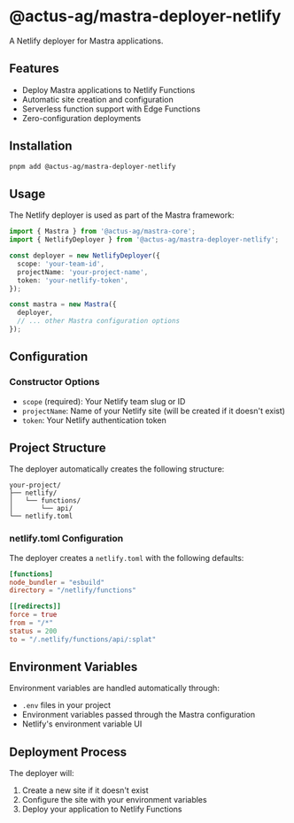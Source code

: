 # @actus-ag/mastra-deployer-netlify

A Netlify deployer for Mastra applications.

## Features

- Deploy Mastra applications to Netlify Functions
- Automatic site creation and configuration
- Serverless function support with Edge Functions
- Zero-configuration deployments

## Installation

```bash
pnpm add @actus-ag/mastra-deployer-netlify
```

## Usage

The Netlify deployer is used as part of the Mastra framework:

```typescript
import { Mastra } from '@actus-ag/mastra-core';
import { NetlifyDeployer } from '@actus-ag/mastra-deployer-netlify';

const deployer = new NetlifyDeployer({
  scope: 'your-team-id',
  projectName: 'your-project-name',
  token: 'your-netlify-token',
});

const mastra = new Mastra({
  deployer,
  // ... other Mastra configuration options
});
```

## Configuration

### Constructor Options

- `scope` (required): Your Netlify team slug or ID
- `projectName`: Name of your Netlify site (will be created if it doesn't exist)
- `token`: Your Netlify authentication token

## Project Structure

The deployer automatically creates the following structure:

```
your-project/
├── netlify/
│   └── functions/
│       └── api/
└── netlify.toml
```

### netlify.toml Configuration

The deployer creates a `netlify.toml` with the following defaults:

```toml
[functions]
node_bundler = "esbuild"
directory = "/netlify/functions"

[[redirects]]
force = true
from = "/*"
status = 200
to = "/.netlify/functions/api/:splat"
```

## Environment Variables

Environment variables are handled automatically through:

- `.env` files in your project
- Environment variables passed through the Mastra configuration
- Netlify's environment variable UI

## Deployment Process

The deployer will:

1. Create a new site if it doesn't exist
2. Configure the site with your environment variables
3. Deploy your application to Netlify Functions
